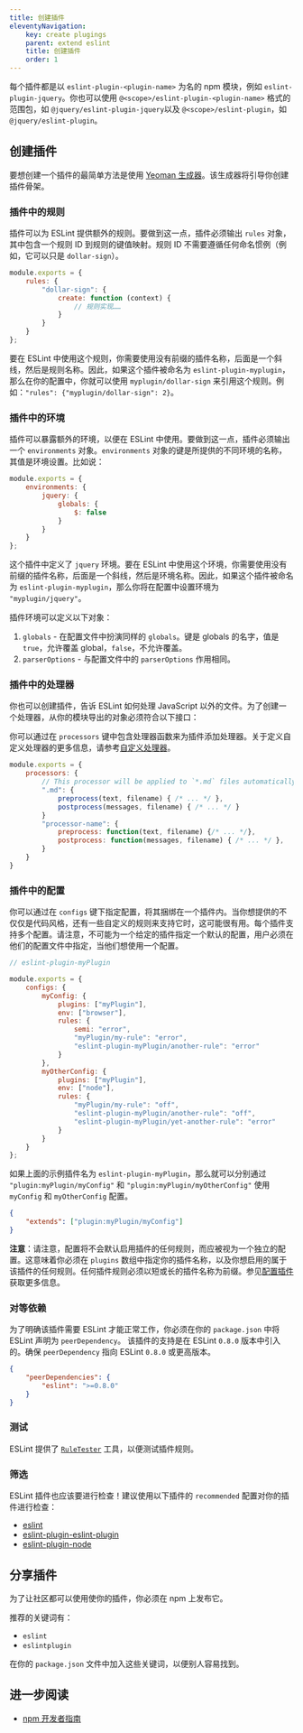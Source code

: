 ```yaml
---
title: 创建插件
eleventyNavigation:
    key: create plugings
    parent: extend eslint
    title: 创建插件
    order: 1
---
```


每个插件都是以 `eslint-plugin-<plugin-name>` 为名的 npm 模块，例如 `eslint-plugin-jquery`。你也可以使用 `@<scope>/eslint-plugin-<plugin-name>` 格式的范围包，如 `@jquery/eslint-plugin-jquery`以及 `@<scope>/eslint-plugin`，如 `@jquery/eslint-plugin`。

## 创建插件

要想创建一个插件的最简单方法是使用 [Yeoman 生成器](https://www.npmjs.com/package/generator-eslint)。该生成器将引导你创建插件骨架。

### 插件中的规则

插件可以为 ESLint 提供额外的规则。要做到这一点，插件必须输出 `rules` 对象，其中包含一个规则 ID 到规则的键值映射。规则 ID 不需要遵循任何命名惯例（例如，它可以只是 `dollar-sign`）。

```js
module.exports = {
    rules: {
        "dollar-sign": {
            create: function (context) {
                // 规则实现……
            }
        }
    }
};
```

要在 ESLint 中使用这个规则，你需要使用没有前缀的插件名称，后面是一个斜线，然后是规则名称。因此，如果这个插件被命名为 `eslint-plugin-myplugin`，那么在你的配置中，你就可以使用 `myplugin/dollar-sign` 来引用这个规则。例如：`"rules": {"myplugin/dollar-sign": 2}`。

### 插件中的环境

插件可以暴露额外的环境，以便在 ESLint 中使用。要做到这一点，插件必须输出一个 `environments` 对象。`environments` 对象的键是所提供的不同环境的名称，其值是环境设置。比如说：

```js
module.exports = {
    environments: {
        jquery: {
            globals: {
                $: false
            }
        }
    }
};
```

这个插件中定义了 `jquery` 环境。要在 ESLint 中使用这个环境，你需要使用没有前缀的插件名称，后面是一个斜线，然后是环境名称。因此，如果这个插件被命名为 `eslint-plugin-myplugin`，那么你将在配置中设置环境为 `"myplugin/jquery"`。

插件环境可以定义以下对象：

1. `globals` - 在配置文件中扮演同样的 `globals`。键是 globals 的名字，值是 `true`，允许覆盖 global，`false`，不允许覆盖。
1. `parserOptions` - 与配置文件中的 `parserOptions` 作用相同。

### 插件中的处理器

你也可以创建插件，告诉 ESLint 如何处理 JavaScript 以外的文件。为了创建一个处理器，从你的模块导出的对象必须符合以下接口：

你可以通过在 `processors` 键中包含处理器函数来为插件添加处理器。关于定义自定义处理器的更多信息，请参考[自定义处理器](custom-processors)。

```js
module.exports = {
    processors: {
        // This processor will be applied to `*.md` files automatically.
        ".md": {
            preprocess(text, filename) { /* ... */ },
            postprocess(messages, filename) { /* ... */ }
        }
        "processor-name": {
            preprocess: function(text, filename) {/* ... */},
            postprocess: function(messages, filename) { /* ... */ },
        }
    }
}
```

### 插件中的配置

你可以通过在 `configs` 键下指定配置，将其捆绑在一个插件内。当你想提供的不仅仅是代码风格，还有一些自定义的规则来支持它时，这可能很有用。每个插件支持多个配置。请注意，不可能为一个给定的插件指定一个默认的配置，用户必须在他们的配置文件中指定，当他们想使用一个配置。

```js
// eslint-plugin-myPlugin

module.exports = {
    configs: {
        myConfig: {
            plugins: ["myPlugin"],
            env: ["browser"],
            rules: {
                semi: "error",
                "myPlugin/my-rule": "error",
                "eslint-plugin-myPlugin/another-rule": "error"
            }
        },
        myOtherConfig: {
            plugins: ["myPlugin"],
            env: ["node"],
            rules: {
                "myPlugin/my-rule": "off",
                "eslint-plugin-myPlugin/another-rule": "off",
                "eslint-plugin-myPlugin/yet-another-rule": "error"
            }
        }
    }
};
```

如果上面的示例插件名为 `eslint-plugin-myPlugin`，那么就可以分别通过 `"plugin:myPlugin/myConfig"` 和 `"plugin:myPlugin/myOtherConfig"` 使用 `myConfig` 和 `myOtherConfig` 配置。

```json
{
    "extends": ["plugin:myPlugin/myConfig"]
}

```

**注意**：请注意，配置将不会默认启用插件的任何规则，而应被视为一个独立的配置。这意味着你必须在 `plugins` 数组中指定你的插件名称，以及你想启用的属于该插件的任何规则。任何插件规则必须以短或长的插件名称为前缀。参见[配置插件](../use/configure/plugins#配置插件)获取更多信息。

### 对等依赖

为了明确该插件需要 ESLint 才能正常工作，你必须在你的 `package.json` 中将 ESLint 声明为 `peerDependency`。
该插件的支持是在 ESLint `0.8.0` 版本中引入的。确保 `peerDependency` 指向 ESLint `0.8.0` 或更高版本。

```json
{
    "peerDependencies": {
        "eslint": ">=0.8.0"
    }
}
```

### 测试

ESLint 提供了 [`RuleTester`](../integrate/nodejs-api#ruletester) 工具，以便测试插件规则。

### 筛选

ESLint 插件也应该要进行检查！建议使用以下插件的 `recommended` 配置对你的插件进行检查：

* [eslint](https://www.npmjs.com/package/eslint)
* [eslint-plugin-eslint-plugin](https://www.npmjs.com/package/eslint-plugin-eslint-plugin)
* [eslint-plugin-node](https://www.npmjs.com/package/eslint-plugin-node)

## 分享插件

为了让社区都可以使用使你的插件，你必须在 npm 上发布它。

推荐的关键词有：

* `eslint`
* `eslintplugin`

在你的 `package.json` 文件中加入这些关键词，以便别人容易找到。

## 进一步阅读

* [npm 开发者指南](https://docs.npmjs.com/misc/developers)
